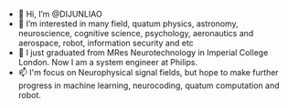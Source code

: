 - 👋 Hi, I’m @DIJUNLIAO
- 👀 I’m interested in many field, quatum physics, astronomy, neuroscience, cognitive science, psychology, aeronautics and aerospace, robot, information security and etc
- 🌱 I just graduated from MRes Neurotechnology in Imperial College London. Now I am a system engineer at Philips.
- 📫 I'm focus on Neurophysical signal fields, but hope to make further progress in machine learning, neurocoding, quatum computation and robot.
